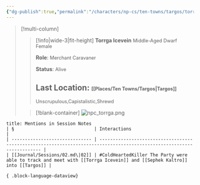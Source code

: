```yaml
---
{"dg-publish":true,"permalink":"/characters/np-cs/ten-towns/targos/torrga-icevein/"}
---
```


>[!multi-column]
>> [!info|wide-3|fit-height] **Torrga Icevein**
>> <span style="font-size: 0.8rem;">Middle-Aged Dwarf Female</span>
>>
>>**Role**:
>><span style="font-size: 0.8rem;">Merchant Caravaner</span>
>>
>>**Status**:
>><span style="font-size: 0.8rem;">Alive</span> 
>>
>>**Last Location**:
>><span style="font-size: 0.8rem;">[[Places/Ten Towns/Targos\|Targos]]</span>
>>  ---
>>  <span style="font-size: 0.8rem;">Unscrupulous,Capistalistic,Shrewd</span>
>
>> [!blank-container]
>> ![npc_torrga.png](/img/user/_attachments/npcs/npc_torrga.png)
> 


````ad-example
title: Mentions in Session Notes
| §                              | Interactions                                                                                                           |
| ------------------------------ | ---------------------------------------------------------------------------------------------------------------------- |
| [[Journal/Sessions/02.md\|02]] | #ColdHeartedKiller The Party were able to track and meet with [[Torrga Icevein]] and [[Sephek Kaltro]] into [[Targos]] |

{ .block-language-dataview}
````

